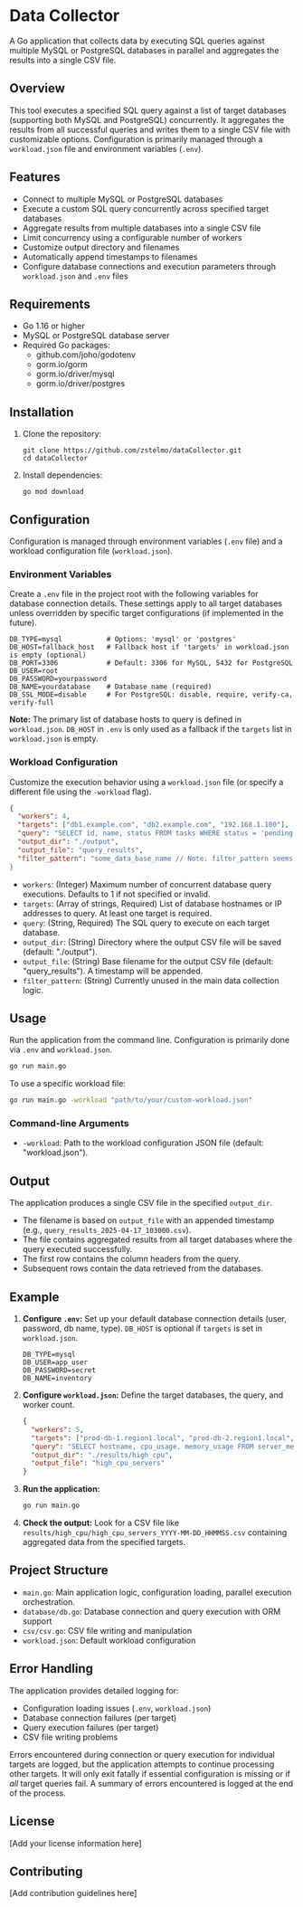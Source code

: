 # Data Collector

A Go application that collects data by executing SQL queries against multiple MySQL or PostgreSQL databases in parallel and aggregates the results into a single CSV file.

## Overview

This tool executes a specified SQL query against a list of target databases (supporting both MySQL and PostgreSQL) concurrently. It aggregates the results from all successful queries and writes them to a single CSV file with customizable options. Configuration is primarily managed through a `workload.json` file and environment variables (`.env`).

## Features

- Connect to multiple MySQL or PostgreSQL databases
- Execute a custom SQL query concurrently across specified target databases
- Aggregate results from multiple databases into a single CSV file
- Limit concurrency using a configurable number of workers
- Customize output directory and filenames
- Automatically append timestamps to filenames
- Configure database connections and execution parameters through `workload.json` and `.env` files

## Requirements

- Go 1.16 or higher
- MySQL or PostgreSQL database server
- Required Go packages:
  - github.com/joho/godotenv
  - gorm.io/gorm
  - gorm.io/driver/mysql
  - gorm.io/driver/postgres

## Installation

1. Clone the repository:
   ```
   git clone https://github.com/zstelmo/dataCollector.git
   cd dataCollector
   ```

2. Install dependencies:
   ```
   go mod download
   ```

## Configuration

Configuration is managed through environment variables (`.env` file) and a workload configuration file (`workload.json`).

### Environment Variables

Create a `.env` file in the project root with the following variables for database connection details. These settings apply to all target databases unless overridden by specific target configurations (if implemented in the future).

```
DB_TYPE=mysql           # Options: 'mysql' or 'postgres'
DB_HOST=fallback_host   # Fallback host if 'targets' in workload.json is empty (optional)
DB_PORT=3306            # Default: 3306 for MySQL, 5432 for PostgreSQL
DB_USER=root
DB_PASSWORD=yourpassword
DB_NAME=yourdatabase    # Database name (required)
DB_SSL_MODE=disable     # For PostgreSQL: disable, require, verify-ca, verify-full
```
**Note:** The primary list of database hosts to query is defined in `workload.json`. `DB_HOST` in `.env` is only used as a fallback if the `targets` list in `workload.json` is empty.

### Workload Configuration

Customize the execution behavior using a `workload.json` file (or specify a different file using the `-workload` flag).

```json
{
  "workers": 4,
  "targets": ["db1.example.com", "db2.example.com", "192.168.1.100"],
  "query": "SELECT id, name, status FROM tasks WHERE status = 'pending'",
  "output_dir": "./output",
  "output_file": "query_results",
  "filter_pattern": "some_data_base_name // Note: filter_pattern seems unused in the current main.go logic
}
```

- `workers`: (Integer) Maximum number of concurrent database query executions. Defaults to 1 if not specified or invalid.
- `targets`: (Array of strings, Required) List of database hostnames or IP addresses to query. At least one target is required.
- `query`: (String, Required) The SQL query to execute on each target database.
- `output_dir`: (String) Directory where the output CSV file will be saved (default: "./output").
- `output_file`: (String) Base filename for the output CSV file (default: "query_results"). A timestamp will be appended.
- `filter_pattern`: (String) Currently unused in the main data collection logic.

## Usage

Run the application from the command line. Configuration is primarily done via `.env` and `workload.json`.

```bash
go run main.go
```

To use a specific workload file:

```bash
go run main.go -workload "path/to/your/custom-workload.json"
```

### Command-line Arguments

- `-workload`: Path to the workload configuration JSON file (default: "workload.json").

## Output

The application produces a single CSV file in the specified `output_dir`.
- The filename is based on `output_file` with an appended timestamp (e.g., `query_results_2025-04-17_103000.csv`).
- The file contains aggregated results from all target databases where the query executed successfully.
- The first row contains the column headers from the query.
- Subsequent rows contain the data retrieved from the databases.

## Example

1.  **Configure `.env`:**
    Set up your default database connection details (user, password, db name, type). `DB_HOST` is optional if `targets` is set in `workload.json`.
    ```
    DB_TYPE=mysql
    DB_USER=app_user
    DB_PASSWORD=secret
    DB_NAME=inventory
    ```

2.  **Configure `workload.json`:**
    Define the target databases, the query, and worker count.
    ```json
    {
      "workers": 5,
      "targets": ["prod-db-1.region1.local", "prod-db-2.region1.local", "prod-db-1.region2.local"],
      "query": "SELECT hostname, cpu_usage, memory_usage FROM server_metrics WHERE cpu_usage > 90.0",
      "output_dir": "./results/high_cpu",
      "output_file": "high_cpu_servers"
    }
    ```

3.  **Run the application:**
    ```bash
    go run main.go
    ```

4.  **Check the output:**
    Look for a CSV file like `results/high_cpu/high_cpu_servers_YYYY-MM-DD_HHMMSS.csv` containing aggregated data from the specified targets.

## Project Structure

- `main.go`: Main application logic, configuration loading, parallel execution orchestration.
- `database/db.go`: Database connection and query execution with ORM support
- `csv/csv.go`: CSV file writing and manipulation
- `workload.json`: Default workload configuration

## Error Handling

The application provides detailed logging for:
- Configuration loading issues (`.env`, `workload.json`)
- Database connection failures (per target)
- Query execution failures (per target)
- CSV file writing problems

Errors encountered during connection or query execution for individual targets are logged, but the application attempts to continue processing other targets. It will only exit fatally if essential configuration is missing or if *all* target queries fail. A summary of errors encountered is logged at the end of the process.

## License

[Add your license information here]

## Contributing

[Add contribution guidelines here]